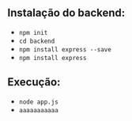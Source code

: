 ##  Instalação do backend:
- `npm init`
- `cd backend`
- `npm install express --save`
- `npm install express`

## Execução:

- `node app.js`
- `aaaaaaaaaaa`